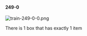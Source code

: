 #### 249-0
![train-249-0-0.png](https://github.com/lil-lab/nlvr/raw/master/nlvr/train/images/51/train-249-0-0.png "train-249-0-0.png")

There is 1 box that has exactly 1 item